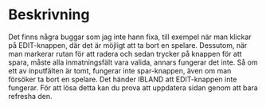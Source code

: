 # Beskrivning
Det finns några buggar som jag inte hann fixa, till exempel när man klickar på EDIT-knappen, där det är möjligt att ta bort en spelare. Dessutom, när man markerar rutan för att radera och sedan trycker på knappen för att spara, måste alla inmatningsfält vara valida, annars fungerar det inte. Så om ett av inputfälten är tomt, fungerar inte spar-knappen, även om man försöker ta bort en spelare. Det händer IBLAND att EDIT-knappen inte fungerar. För att lösa detta kan du prova att uppdatera sidan genom att bara refresha den.
